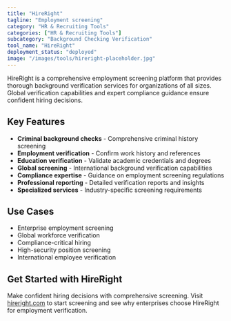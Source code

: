 ```yaml
---
title: "HireRight"
tagline: "Employment screening"
category: "HR & Recruiting Tools"
categories: ["HR & Recruiting Tools"]
subcategory: "Background Checking Verification"
tool_name: "HireRight"
deployment_status: "deployed"
image: "/images/tools/hireright-placeholder.jpg"
---
```

HireRight is a comprehensive employment screening platform that provides thorough background verification services for organizations of all sizes. Global verification capabilities and expert compliance guidance ensure confident hiring decisions.

## Key Features

- **Criminal background checks** - Comprehensive criminal history screening
- **Employment verification** - Confirm work history and references
- **Education verification** - Validate academic credentials and degrees
- **Global screening** - International background verification capabilities
- **Compliance expertise** - Guidance on employment screening regulations
- **Professional reporting** - Detailed verification reports and insights
- **Specialized services** - Industry-specific screening requirements

## Use Cases

- Enterprise employment screening
- Global workforce verification
- Compliance-critical hiring
- High-security position screening
- International employee verification

## Get Started with HireRight

Make confident hiring decisions with comprehensive screening. Visit [hireright.com](https://www.hireright.com) to start screening and see why enterprises choose HireRight for employment verification.
